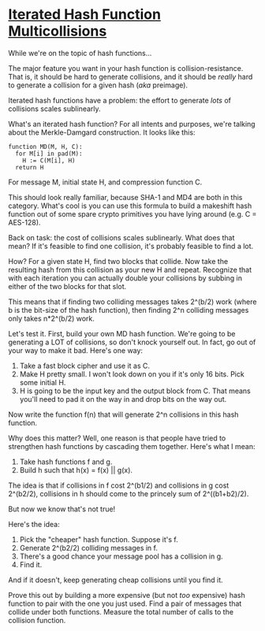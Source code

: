 # [Iterated Hash Function Multicollisions](http://cryptopals.com/sets/7/challenges/52/)
While we're on the topic of hash functions...

The major feature you want in your hash function is collision-resistance. That is, it should be hard to generate collisions, and it should be *really* hard to generate a collision for a given hash (*aka* preimage).

Iterated hash functions have a problem: the effort to generate *lots* of collisions scales sublinearly.

What's an iterated hash function? For all intents and purposes, we're talking about the Merkle-Damgard construction. It looks like this:
```
function MD(M, H, C):
  for M[i] in pad(M):
    H := C(M[i], H)
  return H
```
For message M, initial state H, and compression function C.

This should look really familiar, because SHA-1 and MD4 are both in this category. What's cool is you can use this formula to build a makeshift hash function out of some spare crypto primitives you have lying around (e.g. C = AES-128).

Back on task: the cost of collisions scales sublinearly. What does that mean? If it's feasible to find one collision, it's probably feasible to find a lot.

How? For a given state H, find two blocks that collide. Now take the resulting hash from this collision as your new H and repeat. Recognize that with each iteration you can actually double your collisions by subbing in either of the two blocks for that slot.

This means that if finding two colliding messages takes 2^(b/2) work (where b is the bit-size of the hash function), then finding 2^n colliding messages only takes n*2^(b/2) work.

Let's test it. First, build your own MD hash function. We're going to be generating a LOT of collisions, so don't knock yourself out. In fact, go out of your way to make it bad. Here's one way:

1. Take a fast block cipher and use it as C.
2. Make H pretty small. I won't look down on you if it's only 16 bits. Pick some initial H.
3. H is going to be the input key and the output block from C. That means you'll need to pad it on the way in and drop bits on the way out.

Now write the function f(n) that will generate 2^n collisions in this hash function.

Why does this matter? Well, one reason is that people have tried to strengthen hash functions by cascading them together. Here's what I mean:

1. Take hash functions f and g.
2. Build h such that h(x) = f(x) || g(x).

The idea is that if collisions in f cost 2^(b1/2) and collisions in g cost 2^(b2/2), collisions in h should come to the princely sum of 2^((b1+b2)/2).

But now we know that's not true!

Here's the idea:

1. Pick the "cheaper" hash function. Suppose it's f.
2. Generate 2^(b2/2) colliding messages in f.
3. There's a good chance your message pool has a collision in g.
4. Find it.

And if it doesn't, keep generating cheap collisions until you find it.

Prove this out by building a more expensive (but not *too* expensive) hash function to pair with the one you just used. Find a pair of messages that collide under both functions. Measure the total number of calls to the collision function.